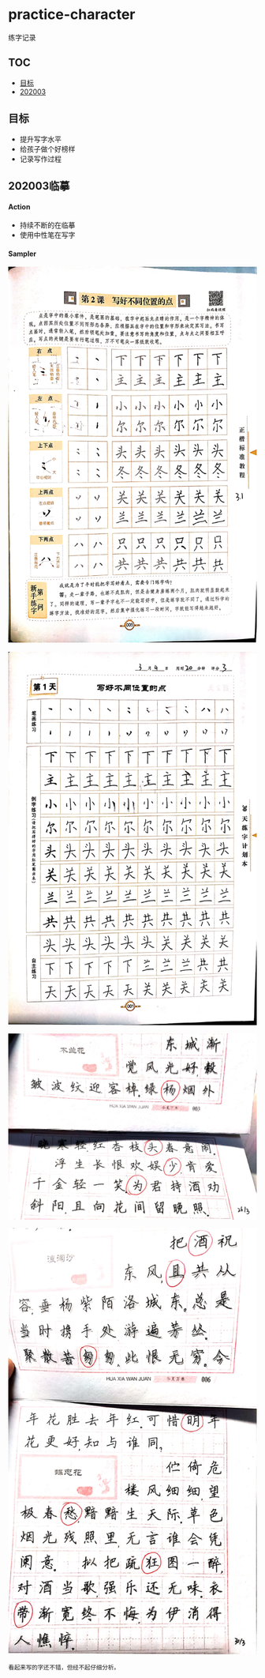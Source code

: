 # practice-character
练字记录

## TOC

- [目标](#目标)
- [202003](#202003临摹)

## 目标

- 提升写字水平
- 给孩子做个好榜样
- 记录写作过程

## 202003临摹

#### Action

- 持续不断的在临摹
- 使用中性笔在写字


#### Sampler

![3.1](Records/202003/练字_3.1.jpg)

![3.4](Records/202003/练字_3.4.jpg)

![3.26](Records/202003/练字_3.26.jpg)

![3.30](Records/202003/练字_3.30.jpg)


```console
看起来写的字还不错，但经不起仔细分析。
```